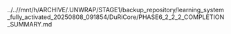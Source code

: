 ../..//mnt/h/ARCHIVE/.UNWRAP/STAGE1/backup_repository/learning_system_fully_activated_20250808_091854/DuRiCore/PHASE6_2_2_2_COMPLETION_SUMMARY.md